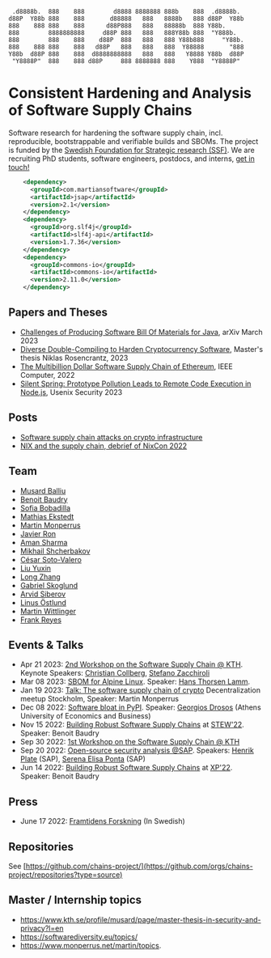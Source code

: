 ```
 .d8888b.  888    888        d8888 8888888 888b    888  .d8888b.  
d88P  Y88b 888    888       d88888   888   8888b   888 d88P  Y88b 
888    888 888    888      d88P888   888   88888b  888 Y88b.      
888        8888888888     d88P 888   888   888Y88b 888  "Y888b.   
888        888    888    d88P  888   888   888 Y88b888     "Y88b. 
888    888 888    888   d88P   888   888   888  Y88888       "888 
Y88b  d88P 888    888  d8888888888   888   888   Y8888 Y88b  d88P 
 "Y8888P"  888    888 d88P     888 8888888 888    Y888  "Y8888P"  
```

# Consistent Hardening and Analysis of Software Supply Chains

Software research for hardening the software supply chain, incl. reproducible, bootstrappable and verifiable builds and SBOMs. The project is funded by the [Swedish Foundation for Strategic research (SSF)](https://strategiska.se/pressmeddelande/de-fick-bidragen-i-future-software-systems/). We are recruiting PhD students, software engineers, postdocs, and interns, [get in touch!](mailto:baudry@kth.se,monperrus@kth.se,musard@kth.se,mekstedt@kth.se) 

```xml
    <dependency>
      <groupId>com.martiansoftware</groupId>
      <artifactId>jsap</artifactId>
      <version>2.1</version>
    </dependency>
    <dependency>
      <groupId>org.slf4j</groupId>
      <artifactId>slf4j-api</artifactId>
      <version>1.7.36</version>
    </dependency>
    <dependency>
      <groupId>commons-io</groupId>
      <artifactId>commons-io</artifactId>
      <version>2.11.0</version>
    </dependency>
```    


## Papers and Theses
- [Challenges of Producing Software Bill Of Materials for Java](https://arxiv.org/abs/2303.11102), arXiv March 2023
- [Diverse Double-Compiling to Harden Cryptocurrency Software](http://urn.kb.se/resolve?urn=urn:nbn:se:kth:diva-323901), Master's thesis Niklas Rosencrantz, 2023
- [The Multibillion Dollar Software Supply Chain of Ethereum](http://arxiv.org/pdf/2202.07029), IEEE Computer, 2022
- [Silent Spring: Prototype Pollution Leads to Remote Code Execution in Node.js](https://arxiv.org/pdf/2207.11171), Usenix Security 2023

## Posts
- [Software supply chain attacks on crypto infrastructure](software-supply-chain-attacks-crypto.md)
- [NIX and the supply chain, debrief of NixCon 2022](nixcon-2022.md)

## Team

- [Musard Balliu](https://people.kth.se/~musard/)
- [Benoit Baudry](https://softwarediversity.eu/) 
- [Sofia Bobadilla](https://www.kth.se/profile/sofbob?l=en) 
- [Mathias Ekstedt](https://www.kth.se/profile/mekstedt/)
- [Martin Monperrus](https://www.monperrus.net/martin/)
- [Javier Ron](https://www.kth.se/profile/javierro) 
- [Aman Sharma](https://www.kth.se/profile/amansha) 
- [Mikhail Shcherbakov](https://www.kth.se/profile/mshc)
- [César Soto-Valero](https://www.cesarsotovalero.net/)
- [Liu Yuxin](https://www.kth.se/profile/yuxinli)
- [Long Zhang](https://www.gluckzhang.com/) 
- [Gabriel Skoglund](https://www.kth.se/profile/gabsko) 
- [Arvid Siberov](https://siberov.se)
- [Linus Östlund](https://www.kth.se/profile/linusost/)
- [Martin Wittlinger](https://github.com/MartinWitt/)
- [Frank Reyes](https://www.kth.se/profile/frankrg/?l=en)

## Events & Talks

- Apr 21 2023: [2nd Workshop on the Software Supply Chain @ KTH](https://chains.proj.kth.se/software-supply-chain-workshop-2). Keynote Speakers: [Christian Collberg](http://collberg.cs.arizona.edu/), [Stefano Zacchiroli](https://upsilon.cc/~zack/)
- Mar 08 2023: [SBOM for Alpine Linux](https://www.meetup.com/fr-FR/kth-software-research-meetup/events/291758976/). Speaker: [Hans Thorsen Lamm](https://www.linkedin.com/in/hans-thorsen-b76411244/?originalSubdomain=se).
- Jan 19 2023: [Talk: The software supply chain of crypto](https://www.meetup.com/decentralized-camp/events/290035869/) Decentralization meetup Stockholm, Speaker: Martin Monperrus
- Dec 08 2022: [Software bloat in PyPI](https://www.meetup.com/kth-software-research-meetup/events/288920697/). Speaker: [Georgios Drosos](https://www.linkedin.com/in/georgios-petros-drosos-498063173/) (Athens University of Economics and Business)
- Nov 15 2022: [Building Robust Software Supply Chains](https://docs.google.com/presentation/d/1CvrbdWn4qndZE1x6-VManWwL5mZXdJGZ-N0n6PPOXvU/edit#slide=id.g18d8483ced4_2_54) at [STEW'22](https://www.swedsoft.se/2022/08/29/program-biljettslapp-stew-2022/). Speaker: Benoit Baudry
- Sep 30 2022: [1st Workshop on the Software Supply Chain @ KTH](https://chains.proj.kth.se/software-suppply-chain-workshop-1)
- Sep 20 2022: [Open-source security analysis @SAP](https://www.meetup.com/fr-FR/kth-software-research-meetup/events/288225155/). Speakers: [Henrik Plate](https://www.linkedin.com/in/henrikplate/) (SAP), [Serena Elisa Ponta](https://scholar.google.it/citations?user=DFVwF6sAAAAJ&hl=en) (SAP)
- Jun 14 2022: [Building Robust Software Supply Chains](https://www.dropbox.com/s/lkf6v6k3fngpke2/software-supply-chain-baudry-xp2022.pdf?dl=0) at [XP'22](https://www.agilealliance.org/xp2022/). Speaker: Benoit Baudry

## Press

- June 17 2022: [Framtidens Forskning](https://framtidensforskning.se/2022/06/17/forsorjningskedjan-for-programvaror-avgorande-for-sakerheten/) (In Swedish)

## Repositories

See [https://github.com/chains-project/](https://github.com/orgs/chains-project/repositories?type=source)

## Master / Internship topics

* <https://www.kth.se/profile/musard/page/master-thesis-in-security-and-privacy?l=en>
* <https://softwarediversity.eu/topics/>
* <https://www.monperrus.net/martin/topics>.

